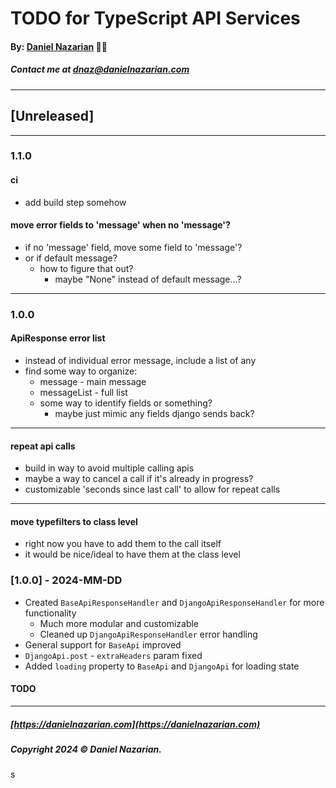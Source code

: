 # TODO for TypeScript API Services
#### By: [Daniel Nazarian](https://danielnazarian) 🐧👹
##### Contact me at <dnaz@danielnazarian.com>

-------------------------------------------------------
## [Unreleased]
-----
### 1.1.0


#### ci
- add build step somehow




#### move error fields to 'message' when no 'message'?
- if no 'message' field, move some field to 'message'?
- or if default message?
  - how to figure that out?
    - maybe "None" instead of default message...?

    
-----
### 1.0.0




#### ApiResponse error list
- instead of individual error message, include a list of any
- find some way to organize:
  - message - main message
  - messageList - full list
  - some way to identify fields or something?
    - maybe just mimic any fields django sends back?



---


#### repeat api calls
- build in way to avoid multiple calling apis
- maybe a way to cancel a call if it's already in progress?
- customizable 'seconds since last call' to allow for repeat calls


----


#### move typefilters to class level
- right now you have to add them to the call itself
- it would be nice/ideal to have them at the class level







### [1.0.0] - 2024-MM-DD
- Created `BaseApiResponseHandler` and `DjangoApiResponseHandler` for more functionality
  - Much more modular and customizable
  - Cleaned up `DjangoApiResponseHandler` error handling
- General support for `BaseApi` improved
- `DjangoApi.post` - `extraHeaders` param fixed
- Added `loading` property to `BaseApi` and `DjangoApi` for loading state
#### TODO

-------------------------------------------------------

##### [https://danielnazarian.com](https://danielnazarian.com)
##### Copyright 2024 © Daniel Nazarian.
s